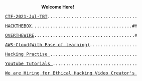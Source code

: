 <html>
  <body>
   <center> <b>Welcome Here! </b> </center>
   <pre>          <a href="https://theblackthreat.github.io/CTF/AT-CTF-2021-TBT">CTF-2021-Jul-TBT</a>......................................#CTF #Theblackthreat #CTF2021</pre>  
      <pre>          <a href="https://app.hackthebox.eu/profile/256893">HACKTHEBOX</a>......................................#Hackthebox #Theblackthreat #Machine #root</pre> 
    <pre>          <a href="https://theblackthreat.github.io/CTF/Overthewire_bandit">OVERTHEWIRE</a>......................................#overthewire #Theblackthreat #ssh #root</pre> 
    <pre>          <a href="https://github.com/theblackthreat/AWS-console">AWS-Cloud(With Ease of learning)</a>................................. #aws #cloud #app</pre>
    <pre>          <a href="https://theblackthreat-vuldev.herokuapp.com/login.php">Hacking Practise </a>................................... #Vulnerable #Hacking #training</pre>
        <pre>          <a href="https://youtube.com/theblackthreat">Youtube Tutorials </a>.................................#Theblackthreat #Vulnerable #youtube </pre>
            <pre>          <a href="https://forms.gle/B79iAkNvanwmxMWP9">We are Hiring for Ethical Hacking Video Creator's </a>..........................#Theblackthreat  </pre>
  </body>
</html>














